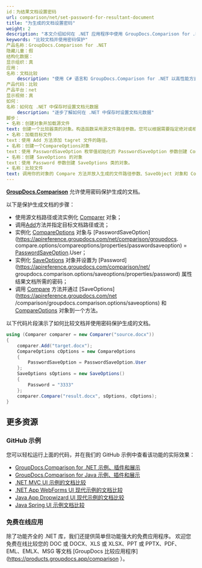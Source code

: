 ```yaml
---
id：为结果文档设置密码
url: comparison/net/set-password-for-resultant-document
title: "为生成的文档设置密码"
weight: 2
description: "本文介绍如何在 .NET 应用程序中使用 GroupDocs.Comparison for .NET 进行文件比较后设置文档密码。"
keywords: "比较文档并使用密码保护"
产品名称：GroupDocs.Comparison for .NET
隐藏儿童：假
结构化数据：
显示组织：真
应用：
名称：文档比较
    description: "使用 C# 语言和 GroupDocs.Comparison for .NET 以高性能方式本地比较文档"
产品代码：比较
产品平台：net
显示视频：真
如何：
名称：如何在 .NET 中保存时设置文档元数据
    description: "逐步了解如何在 .NET 中保存时设置文档元数据"
脚步：
- 名称：创建对象并加载源文件
text: 创建一个比较器类的对象。构造函数采用源文件路径参数。您可以根据需要指定绝对或相对文件路径。
- 名称：加载目标文件
text：使用 Add 方法添加 tagret 文件的路径。
- 名称：创建一个CompareOptions对象
text：使用 PasswordSaveOption 枚举值初始化的 PasswordSaveOption 参数创建 CompareOptions 类的对象。
- 名称：创建 SaveOptions 的对象
text：使用 Password 参数创建 SaveOptions 类的对象。
- 名称：比较文件
text: 调用你的对象的 Compare 方法并放入生成的文件路径参数、SaveObject 对象和 CompareOption 对象。
---
```

**[GroupDocs.Comparison](https://products.groupdocs.com/comparison/net)** 允许使用密码保护生成的文档。

以下是保护生成文档的步骤：

* 使用源文档路径或流实例化 [Comparer](https://apireference.groupdocs.com/net/comparison/groupdocs.comparison/comparer) 对象；
* 调用[Add](https://apireference.groupdocs.com/net/comparison/groupdocs.comparison/comparer/methods/add/index)方法并指定目标文档路径或流；
* 实例化 [CompareOptions](https://apireference.groupdocs.com/net/comparison/groupdocs.comparison.options/compareoptions) 对象与 [PasswordSaveOption](https://apireference.groupdocs.com/net/comparison/groupdocs. compare.options/compareoptions/properties/passwordsaveoption) = [PasswordSaveOption](https://apireference.groupdocs.com/net/comparison/groupdocs.comparison.options/passwordsaveoption).User；
* 实例化 [SaveOptions](https://apireference.groupdocs.com/net/comparison/groupdocs.comparison.options/saveoptions) 对象并设置为 [Password](https://apireference.groupdocs.com/comparison/net/ groupdocs.comparison.options/saveoptions/properties/password) 属性结果文档所需的密码；
* 调用 [Compare](https://apireference.groupdocs.com/net/comparison/groupdocs.comparison/comparer/methods/compare/index) 方法并通过 [SaveOptions](https://apireference.groupdocs.com/net /comparison/groupdocs.comparison.options/saveoptions) 和 [CompareOptions](https://apireference.groupdocs.com/net/comparison/groupdocs.comparison.options/compareoptions) 对象到一个方法。

以下代码片段演示了如何比较文档并使用密码保护生成的文档。

```csharp
using (Comparer comparer = new Comparer("source.docx"))
{
	comparer.Add("target.docx");
    CompareOptions cOptions = new CompareOptions
    {
     	PasswordSaveOption = PasswordSaveOption.User
    };
    SaveOptions sOptions = new SaveOptions()
    {
     	Password = "3333"
    };
    comparer.Compare("result.docx", sOptions, cOptions);
}
```

## 更多资源
### GitHub 示例
您可以轻松运行上面的代码，并在我们的 GitHub 示例中查看该功能的实际效果：
* [GroupDocs.Comparison for .NET 示例、插件和展示](https://github.com/groupdocs-comparison/GroupDocs.Comparison-for-.NET)
* [GroupDocs.Comparison for Java 示例、插件和展示](https://github.com/groupdocs-comparison/GroupDocs.Comparison-for-Java)
* [.NET MVC UI 示例的文档比较](https://github.com/groupdocs-comparison/GroupDocs.Comparison-for-.NET-MVC)
* [.NET App WebForms UI 现代示例的文档比较](https://github.com/groupdocs-comparison/GroupDocs.Comparison-for-.NET-WebForms)
* [Java App Dropwizard UI 现代示例的文档比较](https://github.com/groupdocs-comparison/GroupDocs.Comparison-for-Java-Dropwizard)
* [Java Spring UI 示例文档比较](https://github.com/groupdocs-comparison/GroupDocs.Comparison-for-Java-Spring)
    

### 免费在线应用
除了功能齐全的 .NET 库，我们还提供简单但功能强大的免费应用程序。
欢迎您免费在线比较您的 DOC 或 DOCX、XLS 或 XLSX、PPT 或 PPTX、PDF、EML、EMLX、MSG 等文档 [GroupDocs 比较应用程序](https://products.groupdocs.app/comparison ）。

